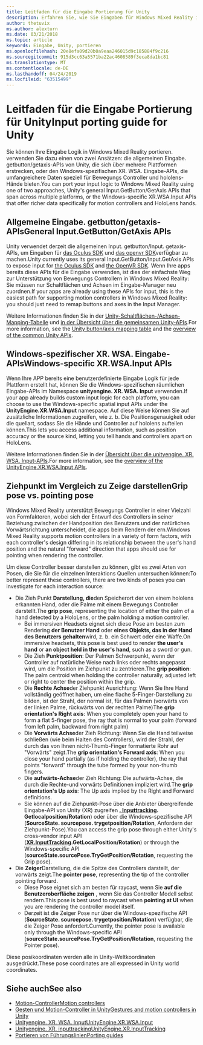 ```yaml
---
title: Leitfaden für die Eingabe Portierung für Unity
description: Erfahren Sie, wie Sie Eingaben für Windows Mixed Reality in Unity verarbeiten.
author: thetuvix
ms.author: alexturn
ms.date: 03/21/2018
ms.topic: article
keywords: Eingabe, Unity, portieren
ms.openlocfilehash: 20e8efa09d20b0a9eaa246015d9c185884f9c216
ms.sourcegitcommit: 915d3cc63a5571ba22ac4608589f3eca8da1bc81
ms.translationtype: MT
ms.contentlocale: de-DE
ms.lasthandoff: 04/24/2019
ms.locfileid: "63515499"
---
```

# <a name="input-porting-guide-for-unity"></a><span data-ttu-id="74d5f-104">Leitfaden für die Eingabe Portierung für Unity</span><span class="sxs-lookup"><span data-stu-id="74d5f-104">Input porting guide for Unity</span></span>

<span data-ttu-id="74d5f-105">Sie können Ihre Eingabe Logik in Windows Mixed Reality portieren. verwenden Sie dazu einen von zwei Ansätzen: die allgemeinen Eingabe. getbutton/getaxis-APIs von Unity, die sich über mehrere Plattformen erstrecken, oder den Windows-spezifischen XR. WSA. Eingabe-APIs, die umfangreichere Daten speziell für Bewegungs Controller und hololens-Hände bieten.</span><span class="sxs-lookup"><span data-stu-id="74d5f-105">You can port your input logic to Windows Mixed Reality using one of two approaches, Unity's general Input.GetButton/GetAxis APIs that span across multiple platforms, or the Windows-specific XR.WSA.Input APIs that offer richer data specifically for motion controllers and HoloLens hands.</span></span>

## <a name="general-inputgetbuttongetaxis-apis"></a><span data-ttu-id="74d5f-106">Allgemeine Eingabe. getbutton/getaxis-APIs</span><span class="sxs-lookup"><span data-stu-id="74d5f-106">General Input.GetButton/GetAxis APIs</span></span>

<span data-ttu-id="74d5f-107">Unity verwendet derzeit die allgemeinen Input. getbutton/Input. getaxis-APIs, um Eingaben für [das Oculus SDK](https://docs.unity3d.com/Manual/OculusControllers.html) und [das openvr SDK](https://docs.unity3d.com/Manual/OpenVRControllers.html)verfügbar zu machen.</span><span class="sxs-lookup"><span data-stu-id="74d5f-107">Unity currently uses its general Input.GetButton/Input.GetAxis APIs to expose input for [the Oculus SDK](https://docs.unity3d.com/Manual/OculusControllers.html) and [the OpenVR SDK](https://docs.unity3d.com/Manual/OpenVRControllers.html).</span></span> <span data-ttu-id="74d5f-108">Wenn Ihre apps bereits diese APIs für die Eingabe verwenden, ist dies der einfachste Weg zur Unterstützung von Bewegungs Controllern in Windows Mixed Reality: Sie müssen nur Schaltflächen und Achsen im Eingabe-Manager neu zuordnen.</span><span class="sxs-lookup"><span data-stu-id="74d5f-108">If your apps are already using these APIs for input, this is the easiest path for supporting motion controllers in Windows Mixed Reality: you should just need to remap buttons and axes in the Input Manager.</span></span>

<span data-ttu-id="74d5f-109">Weitere Informationen finden Sie in der [Unity-Schaltflächen-/Achsen-Mapping-Tabelle](gestures-and-motion-controllers-in-unity.md#unity-buttonaxis-mapping-table) und [in der Übersicht über die gemeinsamen Unity-APIs](gestures-and-motion-controllers-in-unity.md#common-unity-apis-inputgetbuttongetaxis).</span><span class="sxs-lookup"><span data-stu-id="74d5f-109">For more information, see the [Unity button/axis mapping table](gestures-and-motion-controllers-in-unity.md#unity-buttonaxis-mapping-table) and the [overview of the common Unity APIs](gestures-and-motion-controllers-in-unity.md#common-unity-apis-inputgetbuttongetaxis).</span></span>

## <a name="windows-specific-xrwsainput-apis"></a><span data-ttu-id="74d5f-110">Windows-spezifischer XR. WSA. Eingabe-APIs</span><span class="sxs-lookup"><span data-stu-id="74d5f-110">Windows-specific XR.WSA.Input APIs</span></span>

<span data-ttu-id="74d5f-111">Wenn Ihre APP bereits eine benutzerdefinierte Eingabe Logik für jede Plattform erstellt hat, können Sie die Windows-spezifischen räumlichen Eingabe-APIs im Namespace **unityengine. XR. WSA. Input** verwenden.</span><span class="sxs-lookup"><span data-stu-id="74d5f-111">If your app already builds custom input logic for each platform, you can choose to use the Windows-specific spatial input APIs under the **UnityEngine.XR.WSA.Input** namespace.</span></span> <span data-ttu-id="74d5f-112">Auf diese Weise können Sie auf zusätzliche Informationen zugreifen, wie z. b. Die Positionsgenauigkeit oder die quellart, sodass Sie die Hände und Controller auf hololens aufteilen können.</span><span class="sxs-lookup"><span data-stu-id="74d5f-112">This lets you access additional information, such as position accuracy or the source kind, letting you tell hands and controllers apart on HoloLens.</span></span>

<span data-ttu-id="74d5f-113">Weitere Informationen finden Sie in der [Übersicht über die unityengine. XR. WSA. Input-APIs](gestures-and-motion-controllers-in-unity.md#windows-specific-apis-xrwsainput).</span><span class="sxs-lookup"><span data-stu-id="74d5f-113">For more information, see the [overview of the UnityEngine.XR.WSA.Input APIs](gestures-and-motion-controllers-in-unity.md#windows-specific-apis-xrwsainput).</span></span>

## <a name="grip-pose-vs-pointing-pose"></a><span data-ttu-id="74d5f-114">Ziehpunkt im Vergleich zu Zeige darstellen</span><span class="sxs-lookup"><span data-stu-id="74d5f-114">Grip pose vs. pointing pose</span></span>

<span data-ttu-id="74d5f-115">Windows Mixed Reality unterstützt Bewegungs Controller in einer Vielzahl von Formfaktoren, wobei sich der Entwurf des Controllers in seiner Beziehung zwischen der Handposition des Benutzers und der natürlichen Vorwärtsrichtung unterscheidet, die apps beim Rendern der ern.</span><span class="sxs-lookup"><span data-stu-id="74d5f-115">Windows Mixed Reality supports motion controllers in a variety of form factors, with each controller's design differing in its relationship between the user's hand position and the natural "forward" direction that apps should use for pointing when rendering the controller.</span></span>

<span data-ttu-id="74d5f-116">Um diese Controller besser darstellen zu können, gibt es zwei Arten von Posen, die Sie für die einzelnen Interaktions Quellen untersuchen können:</span><span class="sxs-lookup"><span data-stu-id="74d5f-116">To better represent these controllers, there are two kinds of poses you can investigate for each interaction source:</span></span>

* <span data-ttu-id="74d5f-117">Die Zieh Punkt **Darstellung, die**den Speicherort der von einem hololens erkannten Hand, oder die Palme mit einem Bewegungs Controller darstellt.</span><span class="sxs-lookup"><span data-stu-id="74d5f-117">The **grip pose**, representing the location of either the palm of a hand detected by a HoloLens, or the palm holding a motion controller.</span></span>
    * <span data-ttu-id="74d5f-118">Bei immersiven Headsets eignet sich diese Pose am besten zum Rendering **der Benutzer Hand** oder **eines Objekts, das in der Hand des Benutzers gehalten**wird, z. b. ein Schwert oder eine Waffe.</span><span class="sxs-lookup"><span data-stu-id="74d5f-118">On immersive headsets, this pose is best used to render **the user's hand** or **an object held in the user's hand**, such as a sword or gun.</span></span>
    * <span data-ttu-id="74d5f-119">Die Zieh **Punktposition**: Der Palmen Schwerpunkt, wenn der Controller auf natürliche Weise nach links oder rechts angepasst wird, um die Position im Ziehpunkt zu zentrieren.</span><span class="sxs-lookup"><span data-stu-id="74d5f-119">The **grip position**: The palm centroid when holding the controller naturally, adjusted left or right to center the position within the grip.</span></span>
    * <span data-ttu-id="74d5f-120">Die **Rechte Achse**der Ziehpunkt Ausrichtung: Wenn Sie Ihre Hand vollständig geöffnet haben, um eine flache 5-Finger-Darstellung zu bilden, ist der Strahl, der normal ist, für das Palmen (vorwärts von der linken Palme, rückwärts von der rechten Palme)</span><span class="sxs-lookup"><span data-stu-id="74d5f-120">The **grip orientation's Right axis**: When you completely open your hand to form a flat 5-finger pose, the ray that is normal to your palm (forward from left palm, backward from right palm)</span></span>
    * <span data-ttu-id="74d5f-121">Die **Vorwärts Achse**der Zieh Richtung: Wenn Sie die Hand teilweise schließen (wie beim Halten des Controllers), wird der Strahl, der durch das von Ihnen nicht-Thumb-Finger formatierte Rohr auf "Vorwärts" zeigt.</span><span class="sxs-lookup"><span data-stu-id="74d5f-121">The **grip orientation's Forward axis**: When you close your hand partially (as if holding the controller), the ray that points "forward" through the tube formed by your non-thumb fingers.</span></span>
    * <span data-ttu-id="74d5f-122">Die **aufwärts-Achse**der Zieh Richtung: Die aufwärts-Achse, die durch die Rechte-und vorwärts Definitionen impliziert wird.</span><span class="sxs-lookup"><span data-stu-id="74d5f-122">The **grip orientation's Up axis**: The Up axis implied by the Right and Forward definitions.</span></span>
    * <span data-ttu-id="74d5f-123">Sie können auf die Ziehpunkt-Pose über die Anbieter übergreifende Eingabe-API von Unity (XR) zugreifen **[. Inputtracking](https://docs.unity3d.com/ScriptReference/XR.InputTracking.html). Getlocalposition/Rotation**) oder über die Windows-spezifische API (**SourceState. sourcepose. trygetposition/Rotation**, Anfordern der Ziehpunkt-Pose).</span><span class="sxs-lookup"><span data-stu-id="74d5f-123">You can access the grip pose through either Unity's cross-vendor input API (**[XR.InputTracking](https://docs.unity3d.com/ScriptReference/XR.InputTracking.html).GetLocalPosition/Rotation**) or through the Windows-specific API (**sourceState.sourcePose.TryGetPosition/Rotation**, requesting the Grip pose).</span></span>
* <span data-ttu-id="74d5f-124">Die **Zeiger**Darstellung, die die Spitze des Controllers darstellt, der vorwärts zeigt.</span><span class="sxs-lookup"><span data-stu-id="74d5f-124">The **pointer pose**, representing the tip of the controller pointing forward.</span></span>
    * <span data-ttu-id="74d5f-125">Diese Pose eignet sich am besten für raycast, wenn Sie **auf die Benutzeroberfläche zeigen** , wenn Sie das Controller Modell selbst rendern.</span><span class="sxs-lookup"><span data-stu-id="74d5f-125">This pose is best used to raycast when **pointing at UI** when you are rendering the controller model itself.</span></span>
    * <span data-ttu-id="74d5f-126">Derzeit ist die Zeiger Pose nur über die Windows-spezifische API (**SourceState. sourcepose. trygetposition/Rotation**) verfügbar, die die Zeiger Pose anfordert.</span><span class="sxs-lookup"><span data-stu-id="74d5f-126">Currently, the pointer pose is available only through the Windows-specific API (**sourceState.sourcePose.TryGetPosition/Rotation**, requesting the Pointer pose).</span></span>

<span data-ttu-id="74d5f-127">Diese posikoordinaten werden alle in Unity-Weltkoordinaten ausgedrückt.</span><span class="sxs-lookup"><span data-stu-id="74d5f-127">These pose coordinates are all expressed in Unity world coordinates.</span></span>

## <a name="see-also"></a><span data-ttu-id="74d5f-128">Siehe auch</span><span class="sxs-lookup"><span data-stu-id="74d5f-128">See also</span></span>
* [<span data-ttu-id="74d5f-129">Motion-Controller</span><span class="sxs-lookup"><span data-stu-id="74d5f-129">Motion controllers</span></span>](motion-controllers.md)
* [<span data-ttu-id="74d5f-130">Gesten und Motion-Controller in Unity</span><span class="sxs-lookup"><span data-stu-id="74d5f-130">Gestures and motion controllers in Unity</span></span>](gestures-and-motion-controllers-in-unity.md)
* [<span data-ttu-id="74d5f-131">Unityengine. XR. WSA. Input</span><span class="sxs-lookup"><span data-stu-id="74d5f-131">UnityEngine.XR.WSA.Input</span></span>](https://docs.unity3d.com/ScriptReference/XR.WSA.Input.InteractionManager.html)
* [<span data-ttu-id="74d5f-132">Unityengine. XR. inputtracking</span><span class="sxs-lookup"><span data-stu-id="74d5f-132">UnityEngine.XR.InputTracking</span></span>](https://docs.unity3d.com/ScriptReference/XR.InputTracking.html)
* [<span data-ttu-id="74d5f-133">Portieren von Führungslinien</span><span class="sxs-lookup"><span data-stu-id="74d5f-133">Porting guides</span></span>](porting-guides.md)
